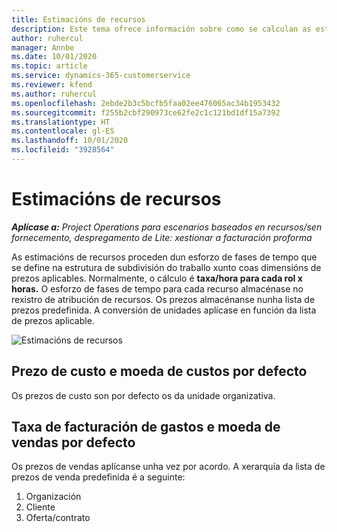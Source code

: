 ```yaml
---
title: Estimacións de recursos
description: Este tema ofrece información sobre como se calculan as estimacións de recursos en Project Operations.
author: ruhercul
manager: Annbe
ms.date: 10/01/2020
ms.topic: article
ms.service: dynamics-365-customerservice
ms.reviewer: kfend
ms.author: ruhercul
ms.openlocfilehash: 2ebde2b3c5bcfb5faa02ee476065ac34b1953432
ms.sourcegitcommit: f255b2cbf290973ce62fe2c1c121bd1df15a7392
ms.translationtype: HT
ms.contentlocale: gl-ES
ms.lasthandoff: 10/01/2020
ms.locfileid: "3928564"
---
```

# <a name="resource-estimates"></a>Estimacións de recursos

_**Aplícase a:** Project Operations para escenarios baseados en recursos/sen fornecemento, despregamento de Lite: xestionar a facturación proforma_

As estimacións de recursos proceden dun esforzo de fases de tempo que se define na estrutura de subdivisión do traballo xunto coas dimensións de prezos aplicables. Normalmente, o cálculo é **taxa/hora para cada rol x horas.** O esforzo de fases de tempo para cada recurso almacénase no rexistro de atribución de recursos. Os prezos almacénanse nunha lista de prezos predefinida. A conversión de unidades aplícase en función da lista de prezos aplicable.

![Estimacións de recursos](./media/navigation12.png)

## <a name="default-cost-price-and-cost-currency"></a>Prezo de custo e moeda de custos por defecto

Os prezos de custo son por defecto os da unidade organizativa.

## <a name="default-bill-rate-and-sales-currency"></a>Taxa de facturación de gastos e moeda de vendas por defecto

Os prezos de vendas aplícanse unha vez por acordo. A xerarquía da lista de prezos de venda predefinida é a seguinte:

1. Organización
2. Cliente
3. Oferta/contrato
